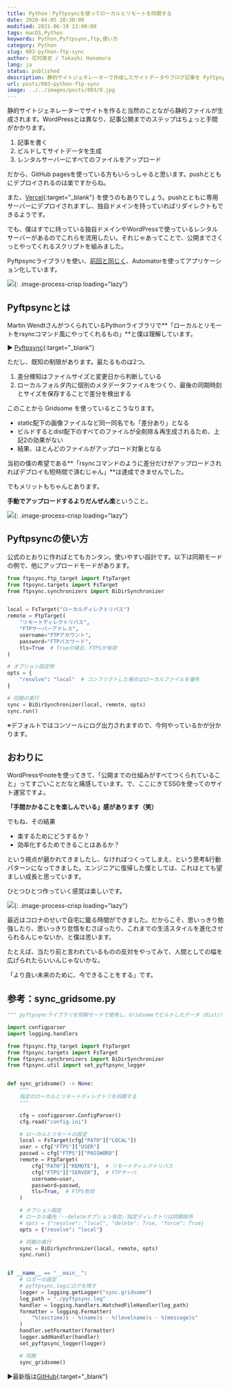 ```yaml
---
title: Python｜Pyftpsyncを使ってローカルとリモートを同期する
date: 2020-04-05 20:30:00
modified: 2021-06-19 13:00:00
tags: macOS,Python
keywords: Python,Pyftpsync,ftp,使い方
category: Python
slug: 003-python-ftp-sync
author: 花村貴史 / Takashi Hanamura
lang: ja
status: published
description: 静的サイトジェネレーターで作成したサイトデータやブログ記事を Pyftpsync を使って同期する方法。
url: posts/003-python-ftp-sync
image: ../../images/posts/003/0.jpg
---
```


静的サイトジェネレーターでサイトを作ると当然のことながら静的ファイルが生成されます。WordPressとは異なり、記事公開までのステップはちょっと手間がかかります。

1. 記事を書く
2. ビルドしてサイトデータを生成
3. レンタルサーバーにすべてのファイルをアップロード

だから、GitHub pagesを使っている方もいらっしゃると思います。pushとともにデプロイされるのは楽ですからね。

また、[Vercel](https://vercel.com/){:target="_blank"}
を使うのもありでしょう。pushとともに専用サーバーにデプロイされますし、独自ドメインを持っていればリダイレクトもできるようです。

でも、僕はすでに持っている独自ドメインやWordPressで使っているレンタルサーバーがあるのでこれらを流用したい。それじゃあってことで、公開までさくっとやってくれるスクリプトを組みました。

Pyftpsyncライブラリを使い、[前回と同じく](https://nnamm.work/posts/002-startup-blog-writing-env/)、Automatorを使ってアプリケーション化しています。

![](../../images/posts/003/1.jpg){: .image-process-crisp loading="lazy"}
 
## Pyftpsyncとは

Martin WendtさんがつくられているPythonライブラリで**「ローカルとリモートをrsyncコマンド風にやってくれるもの」**と僕は理解しています。

▶︎ [Pyftpsync](https://pyftpsync.readthedocs.io/en/latest/index.html){:target="_blank"}

ただし、既知の制限があります。最たるものは2つ。

1. 差分検知はファイルサイズと変更日から判断している
2. ローカルフォルダ内に個別のメタデータファイルをつくり、最後の同期時刻とサイズを保存することで差分を検出する

このことから Gridsome を使っているとこうなります。

* static配下の画像ファイルなど同一同名でも「差分あり」となる
* ビルドするとdist配下のすべてのファイルが全削除＆再生成されるため、上記2の効果がない
* 結果、ほとんどのファイルがアップロード対象となる

当初の僕の希望である**「rsyncコマンドのように差分だけがアップロードされればデプロイも短時間で済むじゃん」**は達成できませんでした。

でもメリットもちゃんとあります。

**手動でアップロードするよりだんぜん楽**ということ。

![](../../images/posts/003/2.jpg){: .image-process-crisp loading="lazy"}

## Pyftpsyncの使い方

公式のとおりに作ればとてもカンタン。使いやすい設計です。以下は同期モードの例で、他にアップロードモードがあります。

```py
from ftpsync.ftp_target import FtpTarget
from ftpsync.targets import FsTarget
from ftpsync.synchronizers import BiDirSynchronizer


local = FsTarget("ローカルディレクトリパス")
remote = FtpTarget(
    "リモートディレクトリパス",
    "FTPサーバーアドレス",
    username="FTPアカウント",
    password="FTPパスワード",
    tls=True  # Trueの場合、FTPSが有効
)

# オプション設定例
opts = {
    "resolve": "local"  # コンフリクトした場合はローカルファイルを優先
}

# 同期の実行
sync = BiDirSynchronizer(local, remote, opts)
sync.run()
```

※デフォルトではコンソールにログ出力されますので、今何やっているかが分かります。

## おわりに

WordPressやnoteを使ってきて、「公開までの仕組みがすべてつくられていること」ってすごいことだなと痛感しています。で、ここにきてSSGを使ってのサイト運営ですよ。

**「手間かかることを楽しんでいる」感があります（笑）**

でもね、その結果

* 楽するためにどうするか？
* 効率化するためできることはあるか？

という視点が磨かれてきましたし、なければつくってしまえ、という思考&行動パターンになってきました。エンジニアに復帰した僕としては、これはとても望ましい成長と思っています。

ひとつひとつ作っていく感覚は楽しいです。

![](../../images/posts/003/3.jpg){: .image-process-crisp loading="lazy"}

最近はコロナのせいで自宅に籠る時間ができました。だからこそ、思いっきり勉強したり、思いっきり怠惰をむさぼったり、これまでの生活スタイルを進化させられるんじゃないか、と僕は思います。

たとえば、当たり前と言われているものの反対をやってみて、人間としての幅を広げられたらいいんじゃないかな。

「より良い未来のために、今できることをする」です。

## 参考：sync_gridsome.py

```py
""" pyftpsyncライブラリを同期モードで使用し、Gridsomeでビルドしたデータ（dist/）をデプロイ先と同期する """

import configparser
import logging.handlers

from ftpsync.ftp_target import FtpTarget
from ftpsync.targets import FsTarget
from ftpsync.synchronizers import BiDirSynchronizer
from ftpsync.util import set_pyftpsync_logger


def sync_gridsome() -> None:
    """
    指定のローカルとリモートディレクトリを同期する
    """

    cfg = configparser.ConfigParser()
    cfg.read("config.ini")

    # ローカルとリモートの設定
    local = FsTarget(cfg["PATH"]["LOCAL"])
    user = cfg["FTPS"]["USER"]
    passwd = cfg["FTPS"]["PASSWORD"]
    remote = FtpTarget(
        cfg["PATH"]["REMOTE"],  # リモートディレクトリパス
        cfg["FTPS"]["SERVER"],  # FTPサーバ
        username=user,
        password=passwd,
        tls=True,  # FTPS有効
    )

    # オプション設定
    # ローカル優先／--deleteオプション有効／指定ディレクトリは同期除外
    # opts = {"resolve": "local", "delete": True, "force": True}
    opts = {"resolve": "local"}

    # 同期の実行
    sync = BiDirSynchronizer(local, remote, opts)
    sync.run()


if __name__ == "__main__":
    # ロガーの設定
    # pyftpsync.logにログを残す
    logger = logging.getLogger("sync.gridsome")
    log_path = "./pyftpsync.log"
    handler = logging.handlers.WatchedFileHandler(log_path)
    formatter = logging.Formatter(
        "%(asctime)s - %(name)s - %(levelname)s - %(message)s"
    )
    handler.setFormatter(formatter)
    logger.addHandler(handler)
    set_pyftpsync_logger(logger)

    # 同期
    sync_gridsome()
```

▶最新版は[GitHub](https://github.com/nnamm/gridsome_sync){:target="_blank"}